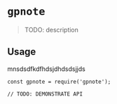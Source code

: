 # `gpnote`

> TODO: description

## Usage
mnsdsdfkdfhdsjdhdsdsjjds
```
const gpnote = require('gpnote');

// TODO: DEMONSTRATE API
```
